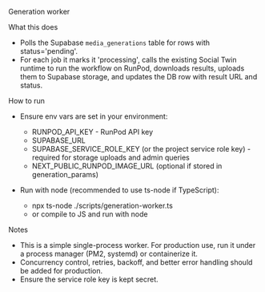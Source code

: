 Generation worker

What this does

- Polls the Supabase `media_generations` table for rows with status='pending'.
- For each job it marks it 'processing', calls the existing Social Twin runtime to run the workflow on RunPod, downloads results, uploads them to Supabase storage, and updates the DB row with result URL and status.

How to run

- Ensure env vars are set in your environment:
  - RUNPOD_API_KEY - RunPod API key
  - SUPABASE_URL
  - SUPABASE_SERVICE_ROLE_KEY (or the project service role key) - required for storage uploads and admin queries
  - NEXT_PUBLIC_RUNPOD_IMAGE_URL (optional if stored in generation_params)

- Run with node (recommended to use ts-node if TypeScript):
  - npx ts-node ./scripts/generation-worker.ts
  - or compile to JS and run with node

Notes

- This is a simple single-process worker. For production use, run it under a process manager (PM2, systemd) or containerize it.
- Concurrency control, retries, backoff, and better error handling should be added for production.
- Ensure the service role key is kept secret.
